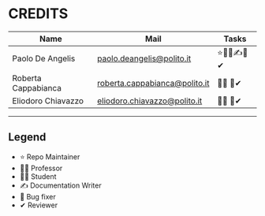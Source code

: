 # CREDITS

| Name | Mail | Tasks |
| --- | --- | --- |
| Paolo De Angelis    | [paolo.deangelis@polito.it](mailto:paolo.deangelis@polito.it) | ⭐👨‍🎓✍🐛✔
| Roberta Cappabianca | [roberta.cappabianca@polito.it](mailto:roberta.cappabianca@polito.it) | 👨‍🎓 🐛✔
| Eliodoro Chiavazzo  | [eliodoro.chiavazzo@polito.it](mailto:eliodoro.chiavazzo@polito.it]) | 👨‍🏫 🐛✔

---

## Legend

*   ⭐ Repo Maintainer
*   👨‍🏫 Professor
*   👨‍🎓 Student
*   ✍ Documentation Writer
*   🐛 Bug fixer
*   ✔ Reviewer

